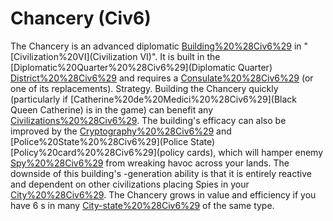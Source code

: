 # Chancery (Civ6)

The Chancery is an advanced diplomatic [Building%20%28Civ6%29](building) in "[Civilization%20VI](Civilization VI)". It is built in the [Diplomatic%20Quarter%20%28Civ6%29](Diplomatic Quarter) [District%20%28Civ6%29](district) and requires a [Consulate%20%28Civ6%29](Consulate) (or one of its replacements).
Strategy.
Building the Chancery quickly (particularly if [Catherine%20de%20Medici%20%28Civ6%29](Black Queen Catherine) is in the game) can benefit any [Civilizations%20%28Civ6%29](civilization). The building's efficacy can also be improved by the [Cryptography%20%28Civ6%29](Cryptography) and [Police%20State%20%28Civ6%29](Police State) [Policy%20card%20%28Civ6%29](policy cards), which will hamper enemy [Spy%20%28Civ6%29](Spies) from wreaking havoc across your lands. The downside of this building's -generation ability is that it is entirely reactive and dependent on other civilizations placing Spies in your [City%20%28Civ6%29](cities).
The Chancery grows in value and efficiency if you have 6 s in many [City-state%20%28Civ6%29](city-states) of the same type.
